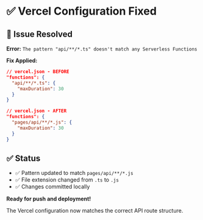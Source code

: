 # ✅ Vercel Configuration Fixed

## 🔧 Issue Resolved

**Error:** `The pattern "api/**/*.ts" doesn't match any Serverless Functions`

**Fix Applied:**
```json
// vercel.json - BEFORE
"functions": {
  "api/**/*.ts": {
    "maxDuration": 30
  }
}

// vercel.json - AFTER  
"functions": {
  "pages/api/**/*.js": {
    "maxDuration": 30
  }
}
```

## ✅ Status

- ✅ Pattern updated to match `pages/api/**/*.js`
- ✅ File extension changed from `.ts` to `.js`
- ✅ Changes committed locally

**Ready for push and deployment!**

The Vercel configuration now matches the correct API route structure.